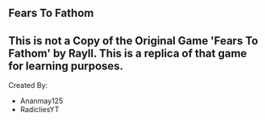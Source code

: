 ## Fears To Fathom
## This is not a Copy of the Original Game 'Fears To Fathom' by Rayll. This is a replica of that game for learning purposes. 

Created By:
* Ananmay125
* RadicliesYT
